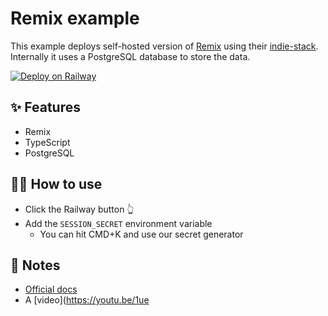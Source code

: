 # Remix example

This example deploys self-hosted version of [Remix](https://remix.run/) using their [indie-stack](https://github.com/remix-run/indie-stack). Internally it uses a PostgreSQL database to store the data.

[![Deploy on Railway](https://railway.app/button.svg)](https://railway.app/new/template/remix?referralCode=faraz)

## ✨ Features

- Remix
- TypeScript
- PostgreSQL

## 💁‍♀️ How to use

- Click the Railway button 👆
- Add the `SESSION_SECRET` environment variable
  - You can hit CMD+K and use our secret generator

## 📝 Notes

- [Official docs](https://remix.run/docs/en/v1)
- A [video](https://youtu.be/1ue